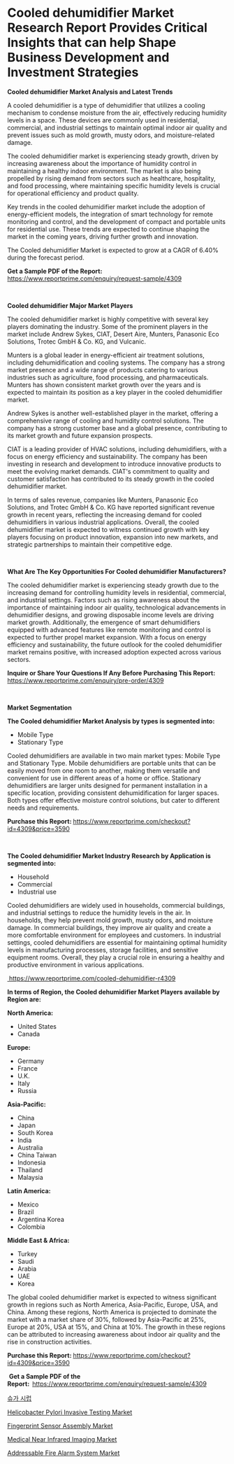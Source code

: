 <p><h1>Cooled dehumidifier Market Research Report Provides Critical Insights that can help Shape Business Development and Investment Strategies</h1></p><p><strong>Cooled dehumidifier Market Analysis and Latest Trends</strong></p>
<p><p>A cooled dehumidifier is a type of dehumidifier that utilizes a cooling mechanism to condense moisture from the air, effectively reducing humidity levels in a space. These devices are commonly used in residential, commercial, and industrial settings to maintain optimal indoor air quality and prevent issues such as mold growth, musty odors, and moisture-related damage.</p><p>The cooled dehumidifier market is experiencing steady growth, driven by increasing awareness about the importance of humidity control in maintaining a healthy indoor environment. The market is also being propelled by rising demand from sectors such as healthcare, hospitality, and food processing, where maintaining specific humidity levels is crucial for operational efficiency and product quality.</p><p>Key trends in the cooled dehumidifier market include the adoption of energy-efficient models, the integration of smart technology for remote monitoring and control, and the development of compact and portable units for residential use. These trends are expected to continue shaping the market in the coming years, driving further growth and innovation.</p><p>The Cooled dehumidifier Market is expected to grow at a CAGR of 6.40% during the forecast period.</p></p>
<p><strong>Get a Sample PDF of the Report:&nbsp;</strong> <a href="https://www.reportprime.com/enquiry/request-sample/4309">https://www.reportprime.com/enquiry/request-sample/4309</a></p>
<p>&nbsp;</p>
<p><strong>Cooled dehumidifier Major Market Players</strong></p>
<p><p>The cooled dehumidifier market is highly competitive with several key players dominating the industry. Some of the prominent players in the market include Andrew Sykes, CIAT, Desert Aire, Munters, Panasonic Eco Solutions, Trotec GmbH & Co. KG, and Vulcanic.</p><p>Munters is a global leader in energy-efficient air treatment solutions, including dehumidification and cooling systems. The company has a strong market presence and a wide range of products catering to various industries such as agriculture, food processing, and pharmaceuticals. Munters has shown consistent market growth over the years and is expected to maintain its position as a key player in the cooled dehumidifier market.</p><p>Andrew Sykes is another well-established player in the market, offering a comprehensive range of cooling and humidity control solutions. The company has a strong customer base and a global presence, contributing to its market growth and future expansion prospects.</p><p>CIAT is a leading provider of HVAC solutions, including dehumidifiers, with a focus on energy efficiency and sustainability. The company has been investing in research and development to introduce innovative products to meet the evolving market demands. CIAT's commitment to quality and customer satisfaction has contributed to its steady growth in the cooled dehumidifier market.</p><p>In terms of sales revenue, companies like Munters, Panasonic Eco Solutions, and Trotec GmbH & Co. KG have reported significant revenue growth in recent years, reflecting the increasing demand for cooled dehumidifiers in various industrial applications. Overall, the cooled dehumidifier market is expected to witness continued growth with key players focusing on product innovation, expansion into new markets, and strategic partnerships to maintain their competitive edge.</p></p>
<p>&nbsp;</p>
<p><strong>What Are The Key Opportunities For Cooled dehumidifier Manufacturers?</strong></p>
<p><p>The cooled dehumidifier market is experiencing steady growth due to the increasing demand for controlling humidity levels in residential, commercial, and industrial settings. Factors such as rising awareness about the importance of maintaining indoor air quality, technological advancements in dehumidifier designs, and growing disposable income levels are driving market growth. Additionally, the emergence of smart dehumidifiers equipped with advanced features like remote monitoring and control is expected to further propel market expansion. With a focus on energy efficiency and sustainability, the future outlook for the cooled dehumidifier market remains positive, with increased adoption expected across various sectors.</p></p>
<p><strong>Inquire or Share Your Questions If Any Before Purchasing This Report:</strong> <a href="https://www.reportprime.com/enquiry/pre-order/4309">https://www.reportprime.com/enquiry/pre-order/4309</a></p>
<p>&nbsp;</p>
<p><strong>Market Segmentation</strong></p>
<p><strong>The Cooled dehumidifier Market Analysis by types is segmented into:</strong></p>
<p><ul><li>Mobile Type</li><li>Stationary Type</li></ul></p>
<p><p>Cooled dehumidifiers are available in two main market types: Mobile Type and Stationary Type. Mobile dehumidifiers are portable units that can be easily moved from one room to another, making them versatile and convenient for use in different areas of a home or office. Stationary dehumidifiers are larger units designed for permanent installation in a specific location, providing consistent dehumidification for larger spaces. Both types offer effective moisture control solutions, but cater to different needs and requirements.</p></p>
<p><strong>Purchase this Report:&nbsp;</strong><a href="https://www.reportprime.com/checkout?id=4309&price=3590">https://www.reportprime.com/checkout?id=4309&price=3590</a></p>
<p>&nbsp;</p>
<p><strong>The Cooled dehumidifier Market Industry Research by Application is segmented into:</strong></p>
<p><ul><li>Household</li><li>Commercial</li><li>Industrial use</li></ul></p>
<p><p>Cooled dehumidifiers are widely used in households, commercial buildings, and industrial settings to reduce the humidity levels in the air. In households, they help prevent mold growth, musty odors, and moisture damage. In commercial buildings, they improve air quality and create a more comfortable environment for employees and customers. In industrial settings, cooled dehumidifiers are essential for maintaining optimal humidity levels in manufacturing processes, storage facilities, and sensitive equipment rooms. Overall, they play a crucial role in ensuring a healthy and productive environment in various applications.</p></p>
<p><a href="https://www.reportprime.com/cooled-dehumidifier-r4309">&nbsp;https://www.reportprime.com/cooled-dehumidifier-r4309</a></p>
<p><strong>In terms of Region, the Cooled dehumidifier Market Players available by Region are:</strong></p>
<p>
    <p> <strong> North America: </strong>
        <ul>
            <li>United States</li>
            <li>Canada</li>
        </ul>
        </p> 
    <p> <strong> Europe: </strong>
        <ul>
            <li>Germany</li>
            <li>France</li>
            <li>U.K.</li>
            <li>Italy</li>
            <li>Russia</li>
        </ul>
        </p> 
    <p> <strong> Asia-Pacific: </strong>
        <ul>
            <li>China</li>
            <li>Japan</li>
            <li>South Korea</li>
            <li>India</li>
            <li>Australia</li>
            <li>China Taiwan</li>
            <li>Indonesia</li>
            <li>Thailand</li>
            <li>Malaysia</li>
        </ul>
        </p> 
    <p> <strong> Latin America: </strong>
        <ul>
            <li>Mexico</li>
            <li>Brazil</li>
            <li>Argentina Korea</li>
            <li>Colombia</li>
        </ul>
        </p> 
    <p> <strong> Middle East & Africa: </strong>
        <ul>
            <li>Turkey</li>
            <li>Saudi</li>
            <li>Arabia</li>
            <li>UAE</li>
            <li>Korea</li>
        </ul>
    </p>
    </p>
<p><p>The global cooled dehumidifier market is expected to witness significant growth in regions such as North America, Asia-Pacific, Europe, USA, and China. Among these regions, North America is projected to dominate the market with a market share of 30%, followed by Asia-Pacific at 25%, Europe at 20%, USA at 15%, and China at 10%. The growth in these regions can be attributed to increasing awareness about indoor air quality and the rise in construction activities.</p></p>
<p><strong>Purchase this Report: </strong><a href="https://www.reportprime.com/checkout?id=4309&price=3590">https://www.reportprime.com/checkout?id=4309&price=3590</a></p>
<p>&nbsp;<strong>Get a Sample PDF of the Report:&nbsp;&nbsp;</strong><a href="https://www.reportprime.com/enquiry/request-sample/4309">https://www.reportprime.com/enquiry/request-sample/4309</a></p>
<p><strong></strong></p>
<p><p><a href="https://github.com/emakpiahsopiah/Market-Research-Report-List-1/blob/main/860428252029.md">슈가 시럽</a></p><p><a href="https://issuu.com/reportprime-2/docs/helicobacter-pylori-invasive-testing-market-size-2">Helicobacter Pylori Invasive Testing Market</a></p><p><a href="https://github.com/LaceyZemlak1/Market-Research-Report-List-2/blob/main/fingerprint-sensor-assembly-market.md">Fingerprint Sensor Assembly Market</a></p><p><a href="https://issuu.com/reportprime-2/docs/medical-near-infrared-imaging-market-size-2030.ppt">Medical Near Infrared Imaging Market</a></p><p><a href="https://github.com/Seman3302/Market-Research-Report-List-1/blob/main/addressable-fire-alarm-system-market.md">Addressable Fire Alarm System Market</a></p></p>